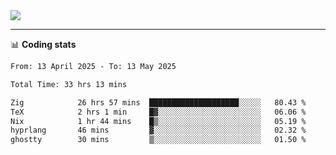 <picture>
  <source
  srcset="https://github-readme-stats.vercel.app/api?username=sant0s12&show_icons=true&theme=dark"
  media="(prefers-color-scheme: dark)"
  />
  <source
  srcset="https://github-readme-stats.vercel.app/api?username=sant0s12&show_icons=true"
  media="(prefers-color-scheme: light)"
  />
  <img src="https://github-readme-stats.vercel.app/api?username=sant0s12&show_icons=true" />
</picture>

---

📊 **Coding stats**

<!--START_SECTION:waka-->

```txt
From: 13 April 2025 - To: 13 May 2025

Total Time: 33 hrs 13 mins

Zig            26 hrs 57 mins  ████████████████████░░░░░   80.43 %
TeX            2 hrs 1 min     █▓░░░░░░░░░░░░░░░░░░░░░░░   06.06 %
Nix            1 hr 44 mins    █▒░░░░░░░░░░░░░░░░░░░░░░░   05.19 %
hyprlang       46 mins         ▓░░░░░░░░░░░░░░░░░░░░░░░░   02.32 %
ghostty        30 mins         ▒░░░░░░░░░░░░░░░░░░░░░░░░   01.50 %
```

<!--END_SECTION:waka-->
